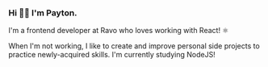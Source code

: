 ### Hi 👋🏻 I'm Payton.
 I'm a frontend developer at Ravo who loves working with React! ⚛
 
When I'm not working, I like to create and improve personal side projects to practice newly-acquired skills. I'm currently studying NodeJS!


